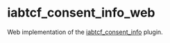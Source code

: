 # iabtcf_consent_info_web

Web implementation of the [iabtcf_consent_info](https://pub.dev/packages/iabtcf_consent_info) plugin.
